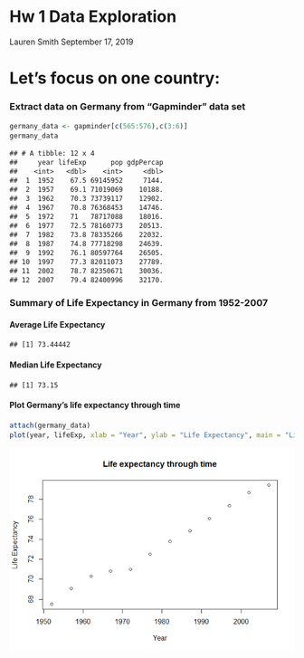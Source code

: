 Hw 1 Data Exploration
================
Lauren Smith
September 17, 2019

# Let’s focus on one country:

### Extract data on Germany from “Gapminder” data set

``` r
germany_data <- gapminder[c(565:576),c(3:6)]
germany_data
```

    ## # A tibble: 12 x 4
    ##     year lifeExp      pop gdpPercap
    ##    <int>   <dbl>    <int>     <dbl>
    ##  1  1952    67.5 69145952     7144.
    ##  2  1957    69.1 71019069    10188.
    ##  3  1962    70.3 73739117    12902.
    ##  4  1967    70.8 76368453    14746.
    ##  5  1972    71   78717088    18016.
    ##  6  1977    72.5 78160773    20513.
    ##  7  1982    73.8 78335266    22032.
    ##  8  1987    74.8 77718298    24639.
    ##  9  1992    76.1 80597764    26505.
    ## 10  1997    77.3 82011073    27789.
    ## 11  2002    78.7 82350671    30036.
    ## 12  2007    79.4 82400996    32170.

### Summary of Life Expectancy in Germany from 1952-2007

#### Average Life Expectancy

    ## [1] 73.44442

#### Median Life Expectancy

    ## [1] 73.15

#### Plot Germany’s life expectancy through time

``` r
attach(germany_data)
plot(year, lifeExp, xlab = "Year", ylab = "Life Expectancy", main = "Life expectancy through time")
```

![](hw1gapminderexploration_files/figure-gfm/plot%20Germany%20lifeExp%20data-1.png)<!-- -->
